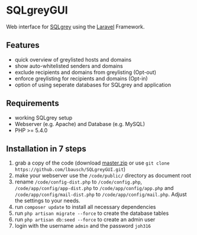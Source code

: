 SQLgreyGUI
==========

Web interface for [SQLgrey](http://sqlgrey.sourceforge.net/) using the [Laravel](http://laravel.com/) Framework.


## Features
* quick overview of greylisted hosts and domains
* show auto-whitelisted senders and domains
* exclude recipients and domains from greylisting (Opt-out)
* enforce greylisting for recipients and domains (Opt-in)
* option of using seperate databases for SQLgrey and application


## Requirements
* working SQLgrey setup
* Webserver (e.g. Apache) and Database (e.g. MySQL)
* PHP >= 5.4.0


## Installation in 7 steps
1. grab a copy of the code (download [master.zip](https://github.com/lbausch/SQLgreyGUI/archive/master.zip) or use `git clone https://github.com/lbausch/SQLgreyGUI.git`)
2. make your webserver use the `/code/public/` directory as document root
3. rename `/code/config-dist.php` to `/code/config.php`, `/code/app/config/app-dist.php` to `/code/app/config/app.php` and `/code/app/config/mail-dist.php` to `/code/app/config/mail.php`. Adjust the settings to your needs.
4. run `composer update` to install all necessary dependencies
5. run `php artisan migrate --force` to create the database tables
6. run `php artisan db:seed --force` to create an admin user
7. login with the username `admin` and the password `joh316`